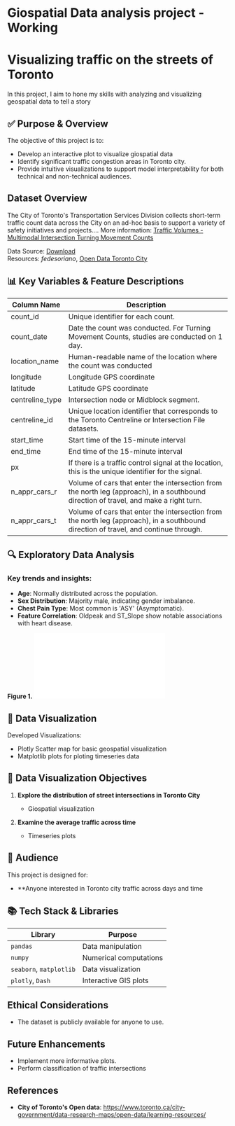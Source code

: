 # Giospatial Data analysis project - Working 

# Visualizing traffic on the streets of Toronto
In this project, I aim to hone my skills with analyzing and visualizing geospatial data to tell a story


## ✅ Purpose & Overview
The objective of this project is to:
- Develop an interactive plot to visualize giospatial data
- Identify significant traffic congestion areas in Toronto city.
- Provide intuitive visualizations to support model interpretability for both technical and non-technical audiences.

## Dataset Overview 
The City of Toronto's Transportation Services Division collects short-term traffic count data across the City on an ad-hoc basis to support a variety of safety initiatives and projects....
More information: [Traffic Volumes - Multimodal Intersection Turning Movement Counts](https://ckan0.cf.opendata.inter.prod-toronto.ca/dataset/traffic-volumes-at-intersections-for-all-modes)

Data Source: [Download](https://ckan0.cf.opendata.inter.prod-toronto.ca/dataset/traffic-volumes-at-intersections-for-all-modes/resource/262469c2-abfe-4756-9068-4ea5c7ba1af7)  
Resources: *fedesoriano*, [Open Data Toronto City](https://www.toronto.ca/city-government/data-research-maps/open-data/learning-resources/)


## 📊 Key Variables & Feature Descriptions
| Column Name       | Description                                                                                         |
|-------------------|-----------------------------------------------------------------------------------------------------|
| count_id          | Unique identifier for each count.                                                                   |
| count_date        | Date the count was conducted. For Turning Movement Counts, studies are conducted on 1 day.          |
| location_name     | Human-readable name of the location where the count was conducted                                   |
| longitude         | Longitude GPS coordinate                                                                            |
| latitude          | Latitude GPS coordinate                                                                             |
| centreline_type   | Intersection node or Midblock segment.                                                              |
| centreline_id     | Unique location identifier that corresponds to the Toronto Centreline or Intersection File datasets.|
| start_time        | Start time of the 15-minute interval                                                                |
| end_time          | End time of the 15-minute interval                                                                  |
| px                | If there is a traffic control signal at the location, this is the unique identifier for the signal. |
| n_appr_cars_r     | Volume of cars that enter the intersection from the north leg (approach), in a southbound direction of travel, and make a right turn.|
| n_appr_cars_t     | Volume of cars that enter the intersection from the north leg (approach), in a southbound direction of travel, and continue through. |


## 🔍 Exploratory Data Analysis

### Key trends and insights:
- **Age**: Normally distributed across the population.  
- **Sex Distribution**: Majority male, indicating gender imbalance.  
- **Chest Pain Type**: Most common is 'ASY' (Asymptomatic).  
- **Feature Correlation**: Oldpeak and ST_Slope show notable associations with heart disease.



**Figure 1.**
![Visualization of Toronto city intersections (data collection points) on a map](toronto_traffic_1.html)


## 🧠 Data Visualization

Developed Visualizations:
- Plotly Scatter map for basic geospatial visualization
- Matplotlib plots for ploting timeseries data 

## 🎨 Data Visualization Objectives

1. **Explore the distribution of street intersections in Toronto City**
    - Giospatial visualization

2. **Examine the average traffic across time**  
   - Timeseries plots

## 🎯 Audience

This project is designed for:

- **Anyone interested in Toronto city traffic across days and time

## 📚 Tech Stack & Libraries

| Library        | Purpose                                  |
|----------------|------------------------------------------|
| `pandas`       | Data manipulation                        |
| `numpy`        | Numerical computations                   |
| `seaborn`, `matplotlib`| Data visualization                 |
| `plotly`, `Dash` | Interactive GIS plots |


## Ethical Considerations

- The dataset is publicly available for anyone to use.

## Future Enhancements

- Implement more informative plots.  
- Perform classification of traffic intersections

## References

- **City of Toronto's Open data**: https://www.toronto.ca/city-government/data-research-maps/open-data/learning-resources/
